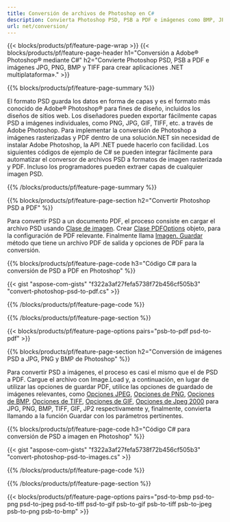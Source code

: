 ```yaml
---
title: Conversión de archivos de Photoshop en C#
description: Convierta Photoshop PSD, PSB a PDF e imágenes como BMP, JPG, PNG y TIFF con unas pocas líneas de código C# a través de la biblioteca.NET.
url: net/conversion/
---
```


{{< blocks/products/pf/feature-page-wrap >}}
{{< blocks/products/pf/feature-page-header h1="Conversión a Adobe® Photoshop® mediante C#" h2="Convierte Photoshop PSD, PSB a PDF e imágenes JPG, PNG, BMP y TIFF para crear aplicaciones .NET multiplataforma»." >}}

{{% blocks/products/pf/feature-page-summary %}}

El formato PSD guarda los datos en forma de capas y es el formato más conocido de Adobe® Photoshop® para fines de diseño, incluidos los diseños de sitios web. Los diseñadores pueden exportar fácilmente capas PSD a imágenes individuales, como PNG, JPG, GIF, TIFF, etc. a través de Adobe Photoshop. Para implementar la conversión de Photoshop a imágenes rasterizadas y PDF dentro de una solución.NET sin necesidad de instalar Adobe Photoshop, la API .NET puede hacerlo con facilidad. Los siguientes códigos de ejemplo de C# se pueden integrar fácilmente para automatizar el conversor de archivos PSD a formatos de imagen rasterizada y PDF. Incluso los programadores pueden extraer capas de cualquier imagen PSD.


{{% /blocks/products/pf/feature-page-summary %}}

{{% blocks/products/pf/feature-page-section h2="Convertir Photoshop PSD a PDF" %}}

Para convertir PSD a un documento PDF, el proceso consiste en cargar el archivo PSD usando [Clase de imagen](https://apireference.aspose.com/net/psd/aspose.psd/image). Crear [Clase PDFOptions](https://apireference.aspose.com/net/psd/aspose.psd.imageoptions/pdfoptions) objeto, para la configuración de PDF relevante. Finalmente llama [Imagen. Guardar](https://apireference.aspose.com/net/psd/aspose.psd.image/save/methods/3) método que tiene un archivo PDF de salida y opciones de PDF para la conversión.

{{% blocks/products/pf/feature-page-code h3="Código C# para la conversión de PSD a PDF en Photoshop" %}}

{{< gist "aspose-com-gists" "f322a3af27fefa5738f72b456cf505b3" "convert-photoshop-psd-to-pdf.cs" >}}

{{% /blocks/products/pf/feature-page-code %}}

{{% /blocks/products/pf/feature-page-section %}}

{{< blocks/products/pf/feature-page-options pairs="psb-to-pdf psd-to-pdf" >}}

{{% blocks/products/pf/feature-page-section h2="Conversión de imágenes PSD a JPG, PNG y BMP de Photoshop" %}}

Para convertir PSD a imágenes, el proceso es casi el mismo que el de PSD a PDF. Cargue el archivo con Image.Load y, a continuación, en lugar de utilizar las opciones de guardar PDF, utilice las opciones de guardado de imágenes relevantes, como [Opciones JPEG](https://apireference.aspose.com/net/psd/aspose.psd.imageoptions/jpegoptions), [Opciones de PNG](https://apireference.aspose.com/net/psd/aspose.psd.imageoptions/pngoptions),  [Opciones de BMP](https://apireference.aspose.com/net/psd/aspose.psd.imageoptions/bmpoptions), [Opciones de TIFF](https://apireference.aspose.com/net/psd/aspose.psd.imageoptions/tiffoptions),  [Opciones de GIF](https://apireference.aspose.com/net/psd/aspose.psd.imageoptions/gifoptions), [Opciones de Jpeg 2000](https://apireference.aspose.com/net/psd/aspose.psd.imageoptions/jpeg2000options) para JPG, PNG, BMP, TIFF, GIF, JP2 respectivamente y, finalmente, convierta llamando a la función Guardar con los parámetros pertinentes.


{{% blocks/products/pf/feature-page-code h3="Código C# para conversión de PSD a imagen en Photoshop" %}}

{{< gist "aspose-com-gists" "f322a3af27fefa5738f72b456cf505b3" "convert-photoshop-psd-to-images.cs" >}}

{{% /blocks/products/pf/feature-page-code %}}

{{% /blocks/products/pf/feature-page-section %}}

{{< blocks/products/pf/feature-page-options pairs="psd-to-bmp psd-to-png psd-to-jpeg psd-to-tiff psd-to-gif psb-to-gif psb-to-tiff psb-to-jpeg psb-to-png psb-to-bmp" >}}
